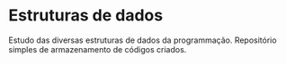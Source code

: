 # Estruturas de dados

Estudo das diversas estruturas de dados da programmação.
Repositório simples de armazenamento de códigos criados.
